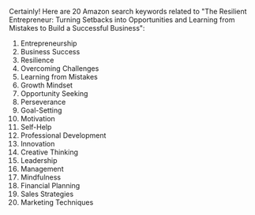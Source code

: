 Certainly! Here are 20 Amazon search keywords related to "The Resilient Entrepreneur: Turning Setbacks into Opportunities and Learning from Mistakes to Build a Successful Business":

1. Entrepreneurship
2. Business Success
3. Resilience
4. Overcoming Challenges
5. Learning from Mistakes
6. Growth Mindset
7. Opportunity Seeking
8. Perseverance
9. Goal-Setting
10. Motivation
11. Self-Help
12. Professional Development
13. Innovation
14. Creative Thinking
15. Leadership
16. Management
17. Mindfulness
18. Financial Planning
19. Sales Strategies
20. Marketing Techniques
